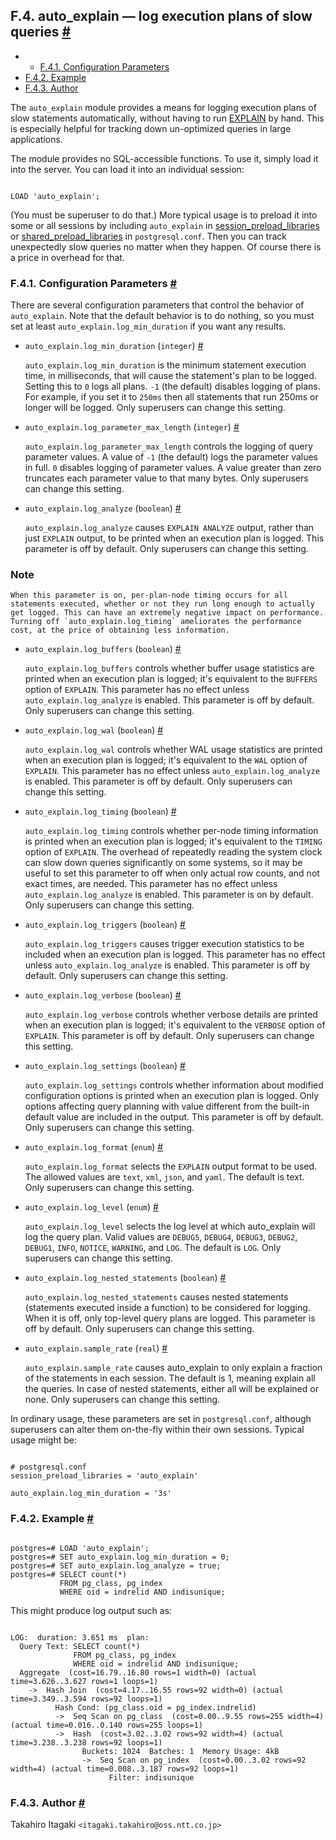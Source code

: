 ## F.4. auto\_explain — log execution plans of slow queries [#](#AUTO-EXPLAIN)

* *   [F.4.1. Configuration Parameters](auto-explain#AUTO-EXPLAIN-CONFIGURATION-PARAMETERS)
* [F.4.2. Example](auto-explain#AUTO-EXPLAIN-EXAMPLE)
* [F.4.3. Author](auto-explain#AUTO-EXPLAIN-AUTHOR)

The `auto_explain` module provides a means for logging execution plans of slow statements automatically, without having to run [EXPLAIN](sql-explain "EXPLAIN") by hand. This is especially helpful for tracking down un-optimized queries in large applications.

The module provides no SQL-accessible functions. To use it, simply load it into the server. You can load it into an individual session:

```

LOAD 'auto_explain';
```

(You must be superuser to do that.) More typical usage is to preload it into some or all sessions by including `auto_explain` in [session\_preload\_libraries](runtime-config-client#GUC-SESSION-PRELOAD-LIBRARIES) or [shared\_preload\_libraries](runtime-config-client#GUC-SHARED-PRELOAD-LIBRARIES) in `postgresql.conf`. Then you can track unexpectedly slow queries no matter when they happen. Of course there is a price in overhead for that.

### F.4.1. Configuration Parameters [#](#AUTO-EXPLAIN-CONFIGURATION-PARAMETERS)

There are several configuration parameters that control the behavior of `auto_explain`. Note that the default behavior is to do nothing, so you must set at least `auto_explain.log_min_duration` if you want any results.

* `auto_explain.log_min_duration` (`integer`) [#](#AUTO-EXPLAIN-CONFIGURATION-PARAMETERS-LOG-MIN-DURATION)

    `auto_explain.log_min_duration` is the minimum statement execution time, in milliseconds, that will cause the statement's plan to be logged. Setting this to `0` logs all plans. `-1` (the default) disables logging of plans. For example, if you set it to `250ms` then all statements that run 250ms or longer will be logged. Only superusers can change this setting.

* `auto_explain.log_parameter_max_length` (`integer`) [#](#AUTO-EXPLAIN-CONFIGURATION-PARAMETERS-LOG-PARAMETER-MAX-LENGTH)

    `auto_explain.log_parameter_max_length` controls the logging of query parameter values. A value of `-1` (the default) logs the parameter values in full. `0` disables logging of parameter values. A value greater than zero truncates each parameter value to that many bytes. Only superusers can change this setting.

* `auto_explain.log_analyze` (`boolean`) [#](#AUTO-EXPLAIN-CONFIGURATION-PARAMETERS-LOG-ANALYZE)

    `auto_explain.log_analyze` causes `EXPLAIN ANALYZE` output, rather than just `EXPLAIN` output, to be printed when an execution plan is logged. This parameter is off by default. Only superusers can change this setting.

### Note

    When this parameter is on, per-plan-node timing occurs for all statements executed, whether or not they run long enough to actually get logged. This can have an extremely negative impact on performance. Turning off `auto_explain.log_timing` ameliorates the performance cost, at the price of obtaining less information.

* `auto_explain.log_buffers` (`boolean`) [#](#AUTO-EXPLAIN-CONFIGURATION-PARAMETERS-LOG-BUFFERS)

    `auto_explain.log_buffers` controls whether buffer usage statistics are printed when an execution plan is logged; it's equivalent to the `BUFFERS` option of `EXPLAIN`. This parameter has no effect unless `auto_explain.log_analyze` is enabled. This parameter is off by default. Only superusers can change this setting.

* `auto_explain.log_wal` (`boolean`) [#](#AUTO-EXPLAIN-CONFIGURATION-PARAMETERS-LOG-WAL)

    `auto_explain.log_wal` controls whether WAL usage statistics are printed when an execution plan is logged; it's equivalent to the `WAL` option of `EXPLAIN`. This parameter has no effect unless `auto_explain.log_analyze` is enabled. This parameter is off by default. Only superusers can change this setting.

* `auto_explain.log_timing` (`boolean`) [#](#AUTO-EXPLAIN-CONFIGURATION-PARAMETERS-LOG-TIMING)

    `auto_explain.log_timing` controls whether per-node timing information is printed when an execution plan is logged; it's equivalent to the `TIMING` option of `EXPLAIN`. The overhead of repeatedly reading the system clock can slow down queries significantly on some systems, so it may be useful to set this parameter to off when only actual row counts, and not exact times, are needed. This parameter has no effect unless `auto_explain.log_analyze` is enabled. This parameter is on by default. Only superusers can change this setting.

* `auto_explain.log_triggers` (`boolean`) [#](#AUTO-EXPLAIN-CONFIGURATION-PARAMETERS-LOG-TRIGGERS)

    `auto_explain.log_triggers` causes trigger execution statistics to be included when an execution plan is logged. This parameter has no effect unless `auto_explain.log_analyze` is enabled. This parameter is off by default. Only superusers can change this setting.

* `auto_explain.log_verbose` (`boolean`) [#](#AUTO-EXPLAIN-CONFIGURATION-PARAMETERS-LOG-VERBOSE)

    `auto_explain.log_verbose` controls whether verbose details are printed when an execution plan is logged; it's equivalent to the `VERBOSE` option of `EXPLAIN`. This parameter is off by default. Only superusers can change this setting.

* `auto_explain.log_settings` (`boolean`) [#](#AUTO-EXPLAIN-CONFIGURATION-PARAMETERS-LOG-SETTINGS)

    `auto_explain.log_settings` controls whether information about modified configuration options is printed when an execution plan is logged. Only options affecting query planning with value different from the built-in default value are included in the output. This parameter is off by default. Only superusers can change this setting.

* `auto_explain.log_format` (`enum`) [#](#AUTO-EXPLAIN-CONFIGURATION-PARAMETERS-LOG-FORMAT)

    `auto_explain.log_format` selects the `EXPLAIN` output format to be used. The allowed values are `text`, `xml`, `json`, and `yaml`. The default is text. Only superusers can change this setting.

* `auto_explain.log_level` (`enum`) [#](#AUTO-EXPLAIN-CONFIGURATION-PARAMETERS-LOG-LEVEL)

    `auto_explain.log_level` selects the log level at which auto\_explain will log the query plan. Valid values are `DEBUG5`, `DEBUG4`, `DEBUG3`, `DEBUG2`, `DEBUG1`, `INFO`, `NOTICE`, `WARNING`, and `LOG`. The default is `LOG`. Only superusers can change this setting.

* `auto_explain.log_nested_statements` (`boolean`) [#](#AUTO-EXPLAIN-CONFIGURATION-PARAMETERS-LOG-NESTED-STATEMENTS)

    `auto_explain.log_nested_statements` causes nested statements (statements executed inside a function) to be considered for logging. When it is off, only top-level query plans are logged. This parameter is off by default. Only superusers can change this setting.

* `auto_explain.sample_rate` (`real`) [#](#AUTO-EXPLAIN-CONFIGURATION-PARAMETERS-SAMPLE-RATE)

    `auto_explain.sample_rate` causes auto\_explain to only explain a fraction of the statements in each session. The default is 1, meaning explain all the queries. In case of nested statements, either all will be explained or none. Only superusers can change this setting.

In ordinary usage, these parameters are set in `postgresql.conf`, although superusers can alter them on-the-fly within their own sessions. Typical usage might be:

```

# postgresql.conf
session_preload_libraries = 'auto_explain'

auto_explain.log_min_duration = '3s'
```

### F.4.2. Example [#](#AUTO-EXPLAIN-EXAMPLE)

```

postgres=# LOAD 'auto_explain';
postgres=# SET auto_explain.log_min_duration = 0;
postgres=# SET auto_explain.log_analyze = true;
postgres=# SELECT count(*)
           FROM pg_class, pg_index
           WHERE oid = indrelid AND indisunique;
```

This might produce log output such as:

```

LOG:  duration: 3.651 ms  plan:
  Query Text: SELECT count(*)
              FROM pg_class, pg_index
              WHERE oid = indrelid AND indisunique;
  Aggregate  (cost=16.79..16.80 rows=1 width=0) (actual time=3.626..3.627 rows=1 loops=1)
    ->  Hash Join  (cost=4.17..16.55 rows=92 width=0) (actual time=3.349..3.594 rows=92 loops=1)
          Hash Cond: (pg_class.oid = pg_index.indrelid)
          ->  Seq Scan on pg_class  (cost=0.00..9.55 rows=255 width=4) (actual time=0.016..0.140 rows=255 loops=1)
          ->  Hash  (cost=3.02..3.02 rows=92 width=4) (actual time=3.238..3.238 rows=92 loops=1)
                Buckets: 1024  Batches: 1  Memory Usage: 4kB
                ->  Seq Scan on pg_index  (cost=0.00..3.02 rows=92 width=4) (actual time=0.008..3.187 rows=92 loops=1)
                      Filter: indisunique
```

### F.4.3. Author [#](#AUTO-EXPLAIN-AUTHOR)

Takahiro Itagaki `<itagaki.takahiro@oss.ntt.co.jp>`